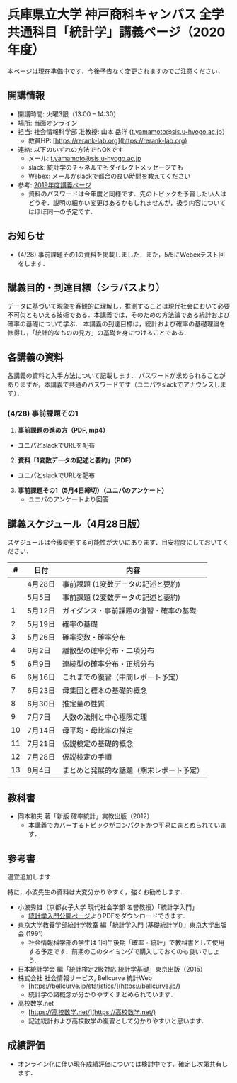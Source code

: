 # 兵庫県立大学 神戸商科キャンパス 全学共通科目「統計学」講義ページ（2020年度）

本ページは現在準備中です．今後予告なく変更されますのでご注意ください．

## 開講情報
- 開講時間: 火曜3限（13:00 – 14:30）
- 場所: 当面オンライン
- 担当: 社会情報科学部 准教授: 山本 岳洋 (t.yamamoto@sis.u-hyogo.ac.jp）
  - 教員HP: [https://rerank-lab.org](https://rerank-lab.org)
- 連絡: 以下のいずれの方法でもOKです
  - メール: t.yamamoto@sis.u-hyogo.ac.jp
  - slack: 統計学のチャネルでもダイレクトメッセージでも
  - Webex: メールかslackで都合の良い時間を教えてください
- 参考: [2019年度講義ページ](https://tyamamot.github.io/h31statistics/)
  - 資料のパスワードは今年度と同様です．先のトピックを予習したい人はどうぞ．説明の細かい変更はあるかもしれませんが，扱う内容についてはほぼ同一の予定です．

## お知らせ
- (4/28) 事前課題その1の資料を掲載しました．また，5/5にWebexテスト回をします．

## 講義目的・到達目標（シラバスより）
データに基づいて現象を客観的に理解し，推測することは現代社会において必要不可欠ともいえる技術である．本講義では，そのための方法論である統計および確率の基礎について学ぶ． 本講義の到達目標は，統計および確率の基礎理論を修得し，「統計的なものの見方」の基礎を身につけることである．


## 各講義の資料
各講義の資料と入手方法について記載します． パスワードが求められることがありますが，本講義で共通のパスワードです（ユニパやslackでアナウンスします）．

### (4/28) 事前課題その1

1. **事前課題の進め方（PDF, mp4）**
  - ユニパとslackでURLを配布

2. **資料「1変数データの記述と要約」（PDF）**
  - ユニパとslackでURLを配布

3. **事前課題その1（5月4日締切）（ユニパのアンケート）**
    - ユニパのアンケートより回答

## 講義スケジュール（4月28日版）
スケジュールは今後変更する可能性が大いにあります．目安程度にしておいてください．

| #   | 日付    | 内容                                     |
| --- | ------- | ---------------------------------------- |
|     | 4月28日 | 事前課題 (1変数データの記述と要約)       |
|     | 5月5日  | 事前課題 (2変数データの記述と要約)       |
| 1   | 5月12日 | ガイダンス・事前課題の復習・確率の基礎   |
| 2   | 5月19日 | 確率の基礎                               |
| 3   | 5月26日 | 確率変数・確率分布                       |
| 4   | 6月2日  | 離散型の確率分布・二項分布               |
| 5   | 6月9日  | 連続型の確率分布・正規分布               |
| 6   | 6月16日 | これまでの復習（中間レポート予定）       |
| 7   | 6月23日 | 母集団と標本の基礎的概念                 |
| 8   | 6月30日 | 推定量の性質                             |
| 9   | 7月7日  | 大数の法則と中心極限定理                 |
| 10  | 7月14日 | 母平均・母比率の推定                     |
| 11  | 7月21日 | 仮説検定の基礎的概念                     |
| 12  | 7月28日 | 仮説検定の手順                           |
| 13  | 8月4日  | まとめと発展的な話題（期末レポート予定） |

## 教科書
- 岡本和夫 著「新版 確率統計」実教出版（2012）
  - 本講義でカバーするトピックがコンパクトかつ平易にまとめられています．

## 参考書
適宜追加します．

特に，小波先生の資料は大変分かりやすく，強くお勧めします．

- 小波秀雄（京都女子大学 現代社会学部 名誉教授）「統計学入門」
  - [統計学入門公開ページ](http://konamih.sakura.ne.jp/Stats/Text/)よりPDFをダウンロードできます．
- 東京大学教養学部統計学教室 編「統計学入門 (基礎統計学Ⅰ）」東京大学出版会 (1991)
  - 社会情報科学部の学生は 1回生後期「確率・統計」で教科書として使用する予定です．前期のこのタイミングで購入しておくのも良いでしょう．
- 日本統計学会 編「統計検定2級対応 統計学基礎」東京出版（2015）
- 株式会社 社会情報サービス, Bellcurve 統計Web
  - [https://bellcurve.jp/statistics/](https://bellcurve.jp/)
  - 統計学の諸概念が分かりやすくまとめられています．
- 高校数学.net
  - [https://高校数学.net/](https://高校数学.net/)
  - 記述統計および高校数学の復習として分かりやすいと思います．


## 成績評価
- オンライン化に伴い現在成績評価については検討中です．確定し次第共有します．
